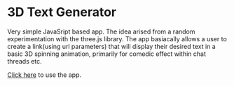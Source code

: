 # 3D Text Generator
Very simple JavaSript based app. The idea arised from a random experimentation with the three.js library. The app basiacally allows a user to create a link(using url parameters) that will display their desired text in a basic 3D spinning animation, primarily for comedic effect within chat threads etc.

[Click here](http://andrewleedham.me/3d-text-generator) to use the app.
